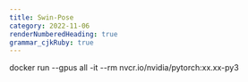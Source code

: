 ```yaml
---
title: Swin-Pose
category: 2022-11-06
renderNumberedHeading: true
grammar_cjkRuby: true
---
```



docker run --gpus all -it --rm nvcr.io/nvidia/pytorch:xx.xx-py3